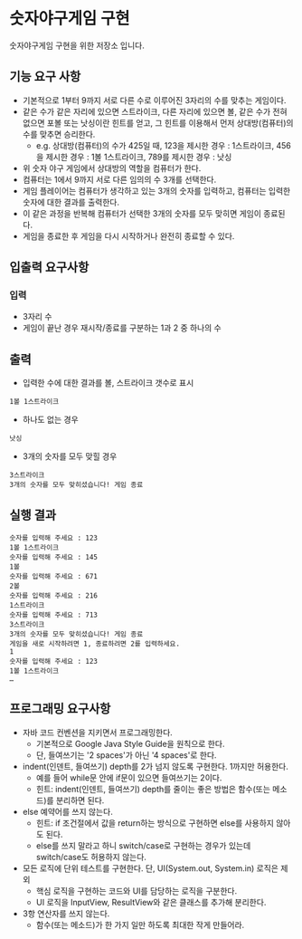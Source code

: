 # 숫자야구게임 구현
숫자야구게임 구현을 위한 저장소 입니다.

## 기능 요구 사항
- 기본적으로 1부터 9까지 서로 다른 수로 이루어진 3자리의 수를 맞추는 게임이다.
- 같은 수가 같은 자리에 있으면 스트라이크, 다른 자리에 있으면 볼, 같은 수가 전혀 없으면 포볼 또는 낫싱이란 힌트를 얻고, 그 힌트를 이용해서 먼저 상대방(컴퓨터)의 수를 맞추면 승리한다.
  + e.g. 상대방(컴퓨터)의 수가 425일 때, 123을 제시한 경우 : 1스트라이크, 456을 제시한 경우 : 1볼 1스트라이크, 789를 제시한 경우 : 낫싱
- 위 숫자 야구 게임에서 상대방의 역할을 컴퓨터가 한다.
- 컴퓨터는 1에서 9까지 서로 다른 임의의 수 3개를 선택한다. 
- 게임 플레이어는 컴퓨터가 생각하고 있는 3개의 숫자를 입력하고, 컴퓨터는 입력한 숫자에 대한 결과를 출력한다.
- 이 같은 과정을 반복해 컴퓨터가 선택한 3개의 숫자를 모두 맞히면 게임이 종료된다.
- 게임을 종료한 후 게임을 다시 시작하거나 완전히 종료할 수 있다.

## 입출력 요구사항

### 입력
- 3자리 수
- 게임이 끝난 경우 재시작/종료를 구분하는 1과 2 중 하나의 수

## 출력
- 입력한 수에 대한 결과를 볼, 스트라이크 갯수로 표시
```aidl
1볼 1스트라이크
```
- 하나도 없는 경우
```aidl
낫싱
```
- 3개의 숫자를 모두 맞힐 경우
```aidl
3스트라이크
3개의 숫자를 모두 맞히셨습니다! 게임 종료
```

## 실행 결과

```aidl
숫자를 입력해 주세요 : 123
1볼 1스트라이크
숫자를 입력해 주세요 : 145
1볼
숫자를 입력해 주세요 : 671
2볼
숫자를 입력해 주세요 : 216
1스트라이크
숫자를 입력해 주세요 : 713
3스트라이크
3개의 숫자를 모두 맞히셨습니다! 게임 종료
게임을 새로 시작하려면 1, 종료하려면 2를 입력하세요.
1
숫자를 입력해 주세요 : 123
1볼 1스트라이크
…
```

## 프로그래밍 요구사항

- 자바 코드 컨벤션을 지키면서 프로그래밍한다.
  + 기본적으로 Google Java Style Guide을 원칙으로 한다.
  + 단, 들여쓰기는 '2 spaces'가 아닌 '4 spaces'로 한다.
- indent(인덴트, 들여쓰기) depth를 2가 넘지 않도록 구현한다. 1까지만 허용한다.
  - 예를 들어 while문 안에 if문이 있으면 들여쓰기는 2이다.
  - 힌트: indent(인덴트, 들여쓰기) depth를 줄이는 좋은 방법은 함수(또는 메소드)를 분리하면 된다.
- else 예약어를 쓰지 않는다.
  + 힌트: if 조건절에서 값을 return하는 방식으로 구현하면 else를 사용하지 않아도 된다.
  + else를 쓰지 말라고 하니 switch/case로 구현하는 경우가 있는데 switch/case도 허용하지 않는다.
- 모든 로직에 단위 테스트를 구현한다. 단, UI(System.out, System.in) 로직은 제외
  + 핵심 로직을 구현하는 코드와 UI를 담당하는 로직을 구분한다.
  + UI 로직을 InputView, ResultView와 같은 클래스를 추가해 분리한다.
- 3항 연산자를 쓰지 않는다.
  + 함수(또는 메소드)가 한 가지 일만 하도록 최대한 작게 만들어라.